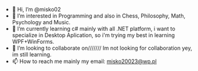 - 👋 Hi, I’m @misko02
- 👀 I’m interested in Programming and also in Chess, Philosophy, Math, Psychology and Music. 
- 🌱 I’m currently learning c# mainly with all .NET platform, i want to specialize in Desktop Aplication, so i'm trying my best in learning WPF+WinForms.
- 💞️ I’m looking to collaborate on/////// Im not looking for collaboration yey, im still learning. 
- 📫 How to reach me mainly my email: misko20023@wp.pl 

<!---
misko02/misko02 is a ✨ special ✨ repository because its `README.md` (this file) appears on your GitHub profile.
You can click the Preview link to take a look at your changes.
--->
